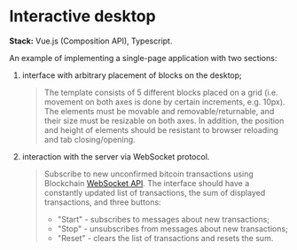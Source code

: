 # Interactive desktop

**Stack:** Vue.js (Composition API), Typescript.

An example of implementing a single-page application with two sections:

1. interface with arbitrary placement of blocks on the desktop;
   > The template consists of 5 different blocks placed on a grid (i.e. movement on both axes is done by certain increments, e.g. 10px).
   > The elements must be movable and removable/returnable, and their size must be resizable on both axes.
   > In addition, the position and height of elements should be resistant to browser reloading and tab closing/opening.
2. interaction with the server via WebSocket protocol.
   > Subscribe to new unconfirmed bitcoin transactions using Blockchain [WebSocket API](https://www.blockchain.com/api/api_websocket).
   > The interface should have a constantly updated list of transactions, the sum of displayed transactions, and three buttons:
   > - "Start" - subscribes to messages about new transactions;
   > - "Stop" - unsubscribes from messages about new transactions;
   > - "Reset" - clears the list of transactions and resets the sum.

